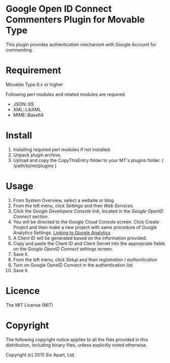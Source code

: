 # Google Open ID Connect Commenters Plugin for Movable Type

This plugin provides authentication mechanism with Google Account for commenting.


# Requirement

Movable Type 6.x or higher

Following perl modules and related modules are required.

* JSON::XS
* XML::LibXML
* MIME::Base64

# Install

1. Installing required perl modules if not installed.
2. Unpack plugin archive.
3. Upload and copy the CopyThisEntry folder to your MT's plugins folder. ( /path/to/mt/plugins )


# Usage

1. From System Overview, select a website or blog.
2. From the left menu, click *Settings* and then *Web Services*.
3. Click the *Google Developers Console* link, located in the *Google OpenID Connect* section.
4. You will be directed to the Google Cloud Console screen. Click Create Project and then make a new project with same procedure of Google Analytics Settings. [Linking to Google Analytics](https://movabletype.org/documentation/administrator/managing-blogs/settings/google-analytics.html)
5. A Client ID will be generated based on the information provided.
6. Copy and paste the Client ID and Client Secret into the appropriate fields on the *Google OpenID Connect* settings screen.
7. Save it.
8. From the left menu, click *Setup* and then *registration / authentication*
9. Turn on Google OpneID Connect in the authentication list.
10. Save it.

# Licence

The MIT License (MIT)

# Copyright

The following copyright notice applies to all the files provided in this distribution, including binary files, unless explicitly noted otherwise.

Copyright (c) 2015 Six Apart, Ltd.
